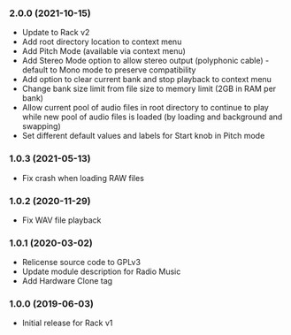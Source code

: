 ### 2.0.0 (2021-10-15)

- Update to Rack v2
- Add root directory location to context menu
- Add Pitch Mode (available via context menu)
- Add Stereo Mode option to allow stereo output (polyphonic cable) - default to Mono mode to preserve compatibility
- Add option to clear current bank and stop playback to context menu
- Change bank size limit from file size to memory limit (2GB in RAM per bank)
- Allow current pool of audio files in root directory to continue to play while new pool of audio files is loaded (by loading and background and swapping)
- Set different default values and labels for Start knob in Pitch mode

### 1.0.3 (2021-05-13)

- Fix crash when loading RAW files

### 1.0.2 (2020-11-29)

- Fix WAV file playback

### 1.0.1 (2020-03-02)

- Relicense source code to GPLv3
- Update module description for Radio Music
- Add Hardware Clone tag

### 1.0.0 (2019-06-03)

- Initial release for Rack v1
